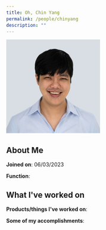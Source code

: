 ```yaml
---
title: Oh, Chin Yang
permalink: /people/chinyang
description: ""
---
```


<img src="/images/headshots/chinyang.jpg" title="Oh, Chin Yang" alt="Oh, Chin Yang" style="width:50%;margin-left:0">

## About Me

**Joined on**: 06/03/2023

**Function**: 

## What I've worked on

**Products/things I've worked on**:


**Some of my accomplishments**:

